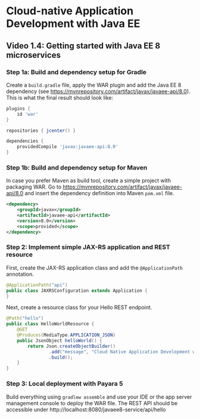 # Cloud-native Application Development with Java EE

## Video 1.4: Getting started with Java EE 8 microservices 

### Step 1a: Build and dependency setup for Gradle

Create a `build.gradle` file, apply the WAR plugin and add the Java EE 8 
dependency (see https://mvnrepository.com/artifact/javax/javaee-api/8.0). 
This is what the final result should look like:
```groovy
plugins {
    id 'war'
}

repositories { jcenter() }

dependencies {
    providedCompile 'javax:javaee-api:8.0'
}
```

### Step 1b: Build and dependency setup for Maven

In case you prefer Maven as build tool, create a simple project with 
packaging WAR. Go to https://mvnrepository.com/artifact/javax/javaee-api/8.0 
and insert the dependency definition into Maven `pom.xml` file.
```xml
<dependency>
    <groupId>javax</groupId>
    <artifactId>javaee-api</artifactId>
    <version>8.0</version>
    <scope>provided</scope>
</dependency>
```

### Step 2: Implement simple JAX-RS application and REST resource

First, create the JAX-RS application class and add the `@ApplicationPath` annotation.
```java
@ApplicationPath("api")
public class JAXRSConfiguration extends Application {
}
``` 

Next, create a resource class for your Hello REST endpoint.
```java
@Path("hello")
public class HelloWorldResource {
    @GET
    @Produces(MediaType.APPLICATION_JSON)
    public JsonObject helloWorld() {        
        return Json.createObjectBuilder()
                .add("message", "Cloud Native Application Development with Java EE.")
                .build();
    }
}
```

### Step 3: Local deployment with Payara 5

Build everything using `gradlew assemble` and use your IDE or the app server management console to deploy the WAR file.
The REST API should be accessible under http://localhost:8080/javaee8-service/api/hello
